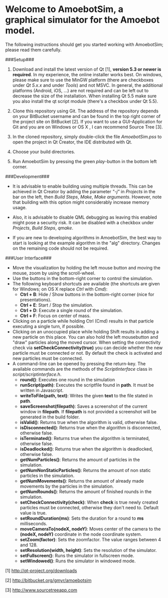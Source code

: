 # Welcome to AmoebotSim, a graphical simulator for the Amoebot model. #

The following instructions should get you started working with AmoebotSim; please read them carefully.

###Setup###

1. Download and install the latest version of Qt [1], __version 5.3 or newer is required__. In my experience, the online installer works best. On windows, please make sure to use the MinGW platform (there are checkboxes under _Qt 5.x.x_ and under _Tools_) and not MSVC. In general, the additional platforms (Android, iOS, ...) are not required and can be left out to decrease the size of the installation. When installing Qt 5.5 make sure you also install the qt script module (there's a checkbox under Qt 5.5). 

2. Clone this repository using Git. The address of the repository depends on your BitBucket username and can be found in the top right corner of the project site on BitBucket [2]. If you want to use a GUI-Application for Git and you are on Windows or OS X , I can recommend Source Tree [3].

3. In the cloned repository, simply double-click the file _AmoebotSim.pss_ to open the project in Qt Creator, the IDE distributed with Qt.

4. Choose your build directories.

5. Run AmoebotSim by pressing the green _play_-button in the bottom left corner.

###Development###

- It is advisable to enable building using multiple threads. This can be achieved in Qt Creator by adding the parameter _"-j"_ in _Projects_ in the bar on the left, then _Build Steps_, _Make_, _Make arguments_. However, note that building with this option might considerably increase memory usage.

- Also, it is advisable to disable QML debugging as leaving this enabled might pose a security risk. It can be disabled with a checkbox under _Projects_, _Build Steps_, _qmake_.

- If you are new to developing algorithms in AmoebotSim, the best way to start is looking at the example algorithm in the "alg" directory. Changes on the remaining code should not be required.

###User Interface###

- Move the visualization by holding the left mouse button and moving the mouse, zoom by using the scroll-wheel.
- Use the buttons in the bottom-right corner to control the simulation.
- The following keyboard shortcuts are available (the shortcuts are given for Windows; on OS X replace _Ctrl_ with _Cmd_):
    - __Ctrl + B__: Hide / Show buttons in the bottom-right corner (nice for presentations).
    - __Ctrl + E__: Start / Stop the simulation.
    - __Ctrl + D__: Execute a single round of the simulation.
    - __Ctrl + F__: Focus on center of mass.
- Clicking on a particle while holding Ctrl (Cmd) results in that particle executing a single turn, if possible.
- Clicking on an unoccupied place while holding Shift results in adding a new particle on this place. You can also hold the left mousebutton and "draw" particles along the moved cursor.
  When setting the connectivity check via __setCheckConnectivity(true)__ you can decide whether the new particle must be connected or not. By default the check is activated and new particles must be connected.
- A command-line can be opened by pressing the return-key. The available commands are the methods of the _ScriptInterface_ class in _script/scriptinterface.h_.
    - __round()__: Executes one round in the simulation
    - __runScript(path)__: Executes the scriptfile found in __path__. It must be written in Javascript.
    - __writeToFile(path, text)__: Writes the given __text__ to the file stated in __path__.
    - __saveScreenshot(filepath)__: Saves a screenshot of the current window in __filepath__. If __filepath__ is not provided a screenshot will be generated in the build folder.
    - __isValid()__: Returns true when the algorithm is valid, otherwise false.
    - __isDisconnected()__: Returns true when the algorithm is disconnected, otherwise false.
    - __isTerminated()__: Returns true when the algorithm is terminated, otherwise false.
    - __isDeadlocked()__: Returns true when the algorithm is deadlocked, otherwise false.
    - __getNumParticles()__: Returns the amount of particles in the simulation.
    - __getNumNonStaticParticles()__: Returns the amount of non static particles in the simulation.
    - __getNumMovements()__: Returns the amount of already made movements by the particles in the simulation.
    - __getNumRounds()__: Returns the amount of finished rounds in the simulation.
    - __setCheckConnectivity(check)__: When __check__ is true newly created particles must be connected, otherwise they don't need to. Default value is true.
    - __setRoundDuration(ms)__: Sets the duration for a round to __ms__ milliseconds.
    - __moveCameraTo(nodeX, nodeY)__: Moves center of the camera to the __(nodeX, nodeY)__ coordinate in the node coordinate system.
    - __setZoom(factor)__: Sets the zoomfactor. The value ranges between 4 and 128.
    - __setResolution(width, height)__: Sets the resolution of the simulator. 
    - __setFullscreen()__: Runs the simulator in fullscreen mode.
    - __setWindowed()__: Runs the simulator in windowed mode. 

[1] http://qt-project.org/downloads

[2] http://bitbucket.org/gmyr/amoebotsim

[3] http://www.sourcetreeapp.com
